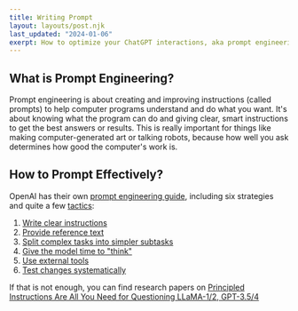 ```yaml
---
title: Writing Prompt
layout: layouts/post.njk
last_updated: "2024-01-06"
exerpt: How to optimize your ChatGPT interactions, aka prompt engineering.
---
```


## What is Prompt Engineering?
Prompt engineering is about creating and improving instructions (called prompts) to help computer programs understand and do what you want. It's about knowing what the program can do and giving clear, smart instructions to get the best answers or results. This is really important for things like making computer-generated art or talking robots, because how well you ask determines how good the computer's work is.

## How to Prompt Effectively?
OpenAI has their own [prompt engineering guide](https://platform.openai.com/docs/guides/prompt-engineering/prompt-engineering), including six strategies and quite a few [tactics](https://platform.openai.com/docs/guides/prompt-engineering/tactics):
1. [Write clear instructions](https://platform.openai.com/docs/guides/prompt-engineering/write-clear-instructions)
2. [Provide reference text](https://platform.openai.com/docs/guides/prompt-engineering/provide-reference-text) 
3. [Split complex tasks into simpler subtasks](https://platform.openai.com/docs/guides/prompt-engineering/split-complex-tasks-into-simpler-subtasks)
4. [Give the model time to "think"](https://platform.openai.com/docs/guides/prompt-engineering/give-the-model-time-to-think)
5. [Use external tools](https://platform.openai.com/docs/guides/prompt-engineering/use-external-tools)
6. [Test changes systematically](https://platform.openai.com/docs/guides/prompt-engineering/test-changes-systematically)

If that is not enough, you can find research papers on [Principled Instructions Are All You Need for
Questioning LLaMA-1/2, GPT-3.5/4](https://arxiv.org/pdf/2312.16171v1.pdf)
